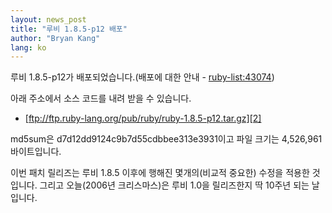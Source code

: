 ```yaml
---
layout: news_post
title: "루비 1.8.5-p12 배포"
author: "Bryan Kang"
lang: ko
---
```


루비 1.8.5-p12가 배포되었습니다.(배포에 대한 안내 - [ruby-list:43074][1])

아래 주소에서 소스 코드를 내려 받을 수 있습니다.

* [ftp://ftp.ruby-lang.org/pub/ruby/ruby-1.8.5-p12.tar.gz][2]

md5sum은 d7d12dd9124c9b7d55cdbbee313e3931이고 파일 크기는 4,526,961 바이트입니다.

이번 패치 릴리즈는 루비 1.8.5 이후에 행해진 몇개의(비교적 중요한) 수정을 적용한 것입니다. 그리고 오늘(2006년
크리스마스)은 루비 1.0을 릴리즈한지 딱 10주년 되는 날입니다.



[1]: http://blade.nagaokaut.ac.jp/cgi-bin/scat.rb/ruby/ruby-list/43074 
[2]: ftp://ftp.ruby-lang.org/pub/ruby/ruby-1.8.5-p12.tar.gz 
